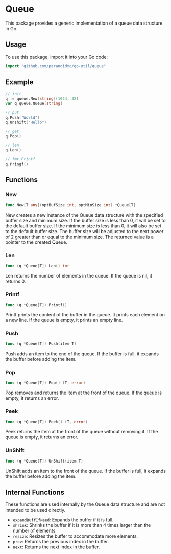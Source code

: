 # Queue

This package provides a generic implementation of a queue data structure in Go.

## Usage

To use this package, import it into your Go code:

```go
import "github.com/paranoidxc/go-util/queue"
```

## Example

```go
// init
q := queue.New[string](1024, 32)
var q queue.Queue[string]

// put
q.Push("World")
q.Unshift("Hello")

// get
q.Pop()

// len
q.Len()

// fmt.Printf
q.Pringf()
```

## Functions

### New

```go
func New[T any](optBufSize int, optMinSize int) *Queue[T]
```

New creates a new instance of the Queue data structure with the specified buffer size and minimum size. If the buffer size is less than 0, it will be set to the default buffer size. If the minimum size is less than 0, it will also be set to the default buffer size. The buffer size will be adjusted to the next power of 2 greater than or equal to the minimum size. The returned value is a pointer to the created Queue.

### Len

```go
func (q *Queue[T]) Len() int
```

Len returns the number of elements in the queue. If the queue is nil, it returns 0.

### Printf

```go
func (q *Queue[T]) Printf()
```

Printf prints the content of the buffer in the queue. It prints each element on a new line. If the queue is empty, it prints an empty line.

### Push

```go
func (q *Queue[T]) Push(item T)
```

Push adds an item to the end of the queue. If the buffer is full, it expands the buffer before adding the item.

### Pop

```go
func (q *Queue[T]) Pop() (T, error)
```

Pop removes and returns the item at the front of the queue. If the queue is empty, it returns an error.

### Peek

```go
func (q *Queue[T]) Peek() (T, error)
```

Peek returns the item at the front of the queue without removing it. If the queue is empty, it returns an error.

### UnShift

```go
func (q *Queue[T]) UnShift(item T)
```

UnShift adds an item to the front of the queue. If the buffer is full, it expands the buffer before adding the item.

## Internal Functions

These functions are used internally by the Queue data structure and are not intended to be used directly.

- `expandBuffIfNeed`: Expands the buffer if it is full.
- `shrink`: Shrinks the buffer if it is more than 4 times larger than the number of elements.
- `resize`: Resizes the buffer to accommodate more elements.
- `prev`: Returns the previous index in the buffer.
- `next`: Returns the next index in the buffer.

